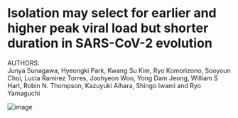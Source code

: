 # Isolation may select for earlier and higher peak viral load but shorter duration in SARS-CoV-2 evolution
AUTHORS:	
Junya Sunagawa, Hyeongki Park, Kwang Su Kim, Ryo Komorizono, Sooyoun Choi, Lucia Ramirez Torres, Joohyeon Woo, Yong Dam Jeong, William S Hart, Robin N. Thompson, Kazuyuki Aihara, Shingo Iwami and Ryo Yamaguchi

![image](https://github.com/HyeongkiPark/SARS-CoV-2_isolation_GA/assets/148049583/563ebad8-88f9-4bee-a133-9bb63a82ce54)
